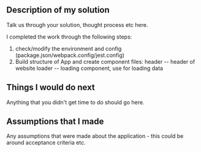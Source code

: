 ## Description of my solution

Talk us through your solution, thought process etc here.

I completed the work through the following steps:
1. check/modify the environment and config (package.json/webpack.config/jest.config)
2. Build structure of App and create component files:
   header -- header of website
   loader -- loading component, use for loading data
   

## Things I would do next

Anything that you didn't get time to do should go here.

## Assumptions that I made

Any assumptions that were made about the application - this could be around acceptance criteria etc.
